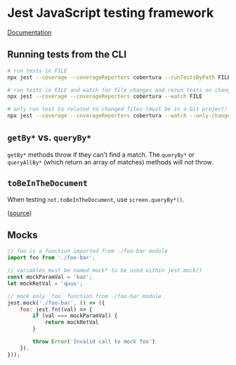 # Jest JavaScript testing framework

[Documentation](https://jestjs.io/docs/getting-started)

## Running tests from the CLI

```bash
# run tests in FILE
npx jest --coverage --coverageReporters cobertura --runTestsByPath FILE

# run tests in FILE and watch for file changes and rerun tests on change
npx jest --coverage --coverageReporters cobertura --watch FILE

# only run test to related to changed files (must be in a Git project)
npx jest --coverage --coverageReporters cobertura --watch --only-changed # or -o
```

## `getBy*` vs. `queryBy*`

`getBy*` methods throw if they can't find a match. The `queryBy*` or `queryAllBy*` (which return an array of matches)
methods will not throw.

## `toBeInTheDocument`

When testing `not.toBeInTheDocument`, use `screen.queryBy*()`.

([source](https://stackoverflow.com/a/52783201))

## Mocks

```js
// foo is a function imported from ./foo-bar module
import foo from './foo-bar';

// variables must be named mock* to be used within jest.mock()
const mockParamVal = 'baz';
let mockRetVal = 'quux';

// mock only `foo` function from ./foo-bar module
jest.mock('./foo-bar', () => ({
    foo: jest.fn((val) => {
        if (val === mockParamVal) {
            return mockRetVal
        }

        throw Error('Invalid call to mock foo')
    }),
}));
```
